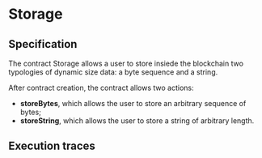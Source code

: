 # Storage

## Specification

The contract Storage allows a user to 
store insiede the blockchain two 
typologies of dynamic size data: 
a byte sequence and a string.

After contract creation, the contract 
allows two actions:
- **storeBytes**, which allows the user
to store an arbitrary 
sequence of bytes;
- **storeString**, which allows the user 
to store a string of arbitrary 
length.


## Execution traces
